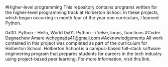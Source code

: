 #Higher-level programming
This repository contains programs written for the higher-level programming track at Holberton School. In these projects, which began occurring in month four of the year one curriculum, I learned Python.

0x00. Python - Hello, World
0x01. Python - if/else, loops, functions
#Coder
Dagnachew Amare <wchegnada41@gmail.com>
#Acknowledgements 
All work contained in this project was completed as part of the curriculum for Holberton School. Holberton School is a campus-based full-stack software engineering program that prepares students for careers in the tech industry using project-based peer learning. For more information, visit this link.
